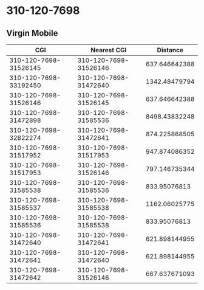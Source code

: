 # 310-120-7698
## Virgin Mobile


| CGI | Nearest CGI | Distance |
|-----|-------------|----------|
| 310-120-7698-31526145 | 310-120-7698-31526146 | 637.646642388 |
| 310-120-7698-33192450 | 310-120-7698-31472640 | 1342.48479794 |
| 310-120-7698-31526146 | 310-120-7698-31526145 | 637.646642388 |
| 310-120-7698-31472898 | 310-120-7698-31585536 | 8498.43832248 |
| 310-120-7698-32822274 | 310-120-7698-31472641 | 874.225868505 |
| 310-120-7698-31517952 | 310-120-7698-31517953 | 947.874086352 |
| 310-120-7698-31517953 | 310-120-7698-31526146 | 797.146735344 |
| 310-120-7698-31585538 | 310-120-7698-31585536 | 833.95076813 |
| 310-120-7698-31585537 | 310-120-7698-31585538 | 1162.06025775 |
| 310-120-7698-31585536 | 310-120-7698-31585538 | 833.95076813 |
| 310-120-7698-31472640 | 310-120-7698-31472641 | 621.898144955 |
| 310-120-7698-31472641 | 310-120-7698-31472640 | 621.898144955 |
| 310-120-7698-31472642 | 310-120-7698-31526146 | 667.637671093 |
